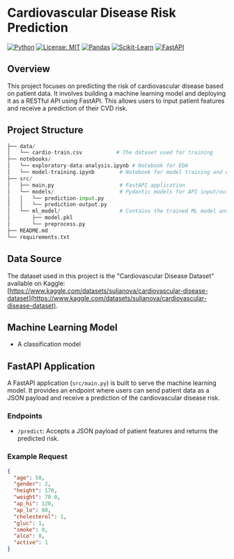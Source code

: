 # **Cardiovascular Disease Risk Prediction**

[![Python](https://img.shields.io/badge/python-3.7+-blue.svg)](https://www.python.org/downloads/)
[![License: MIT](https://img.shields.io/badge/License-MIT-yellow.svg)](https://opensource.org/licenses/MIT)
[![Pandas](https://img.shields.io/badge/pandas-%23150458.svg?style=for-the-badge&logo=pandas&logoColor=white)](https://pandas.pydata.org/)
[![Scikit-Learn](https://img.shields.io/badge/scikit--learn-%23F7931E.svg?style=for-the-badge&logo=scikit-learn&logoColor=white)](https://scikit-learn.org/)
[![FastAPI](https://img.shields.io/badge/FastAPI-0055D1?style=for-the-badge&logo=fastapi)](https://fastapi.tiangolo.com/)

## **Overview**

This project focuses on predicting the risk of cardiovascular disease based on patient data. It involves building a machine learning model and deploying it as a RESTful API using FastAPI. This allows users to input patient features and receive a prediction of their CVD risk.

## **Project Structure**

```python
├── data/
│   └── cardio-train.csv           # The dataset used for training
├── notebooks/
│   └── exploratory-data-analysis.ipynb # Notebook for EDA
│   └── model-training.ipynb        # Notebook for model training and evaluation
├── src/
│   ├── main.py                     # FastAPI application
│   └── models/                     # Pydantic models for API input/output
│   │   └── prediction-input.py
│   │   └── prediction-output.py
│   └── ml_model/                   # Contains the trained ML model and related utilities
│       ├── model.pkl
│       └── preprocess.py
├── README.md
└── requirements.txt
```

## **Data Source**

The dataset used in this project is the "Cardiovascular Disease Dataset" available on Kaggle: [https://www.kaggle.com/datasets/sulianova/cardiovascular-disease-dataset](https://www.kaggle.com/datasets/sulianova/cardiovascular-disease-dataset).

## **Machine Learning Model**

- A classification model

## FastAPI Application

A FastAPI application (`src/main.py`) is built to serve the machine learning model. It provides an endpoint where users can send patient data as a JSON payload and receive a prediction of the cardiovascular disease risk.

### Endpoints

-   `/predict`: Accepts a JSON payload of patient features and returns the predicted risk.

### Example Request

```json
{
  "age": 50,
  "gender": 2,
  "height": 170,
  "weight": 70.0,
  "ap_hi": 120,
  "ap_lo": 80,
  "cholesterol": 1,
  "gluc": 1,
  "smoke": 0,
  "alco": 0,
  "active": 1
}

